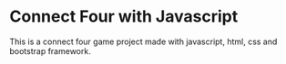 # Connect Four with Javascript
This is a connect four game project made with javascript, html, css and bootstrap framework.
